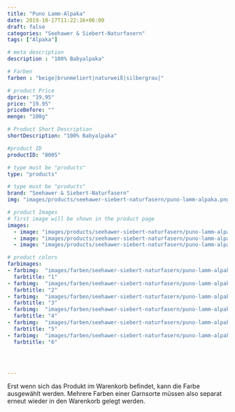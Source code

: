 ```yaml
---
title: "Puno Lamm-Alpaka"
date: 2019-10-17T11:22:16+06:00
draft: false
categories: "Seehawer & Siebert-Naturfasern"
tags: ["Alpaka"]

# meta description
description : "100% Babyalpaka"

# Farben
farben : "beige|brunmeliert|naturweiß|silbergrau|"

# product Price
dprice: "19,95"
price: "19.95"
priceBefore: ""
menge: "100g"

# Product Short Description
shortDescription: "100% Babyalpaka"

#product ID
productID: "8005"

# type must be "products"
type: "products"

# type must be "products"
brand: "Seehawer & Siebert-Naturfasern"
img: "images/products/seehawer-siebert-naturfasern/puno-lamm-alpaka.png"   

# product Images
# first image will be shown in the product page
images:
  - image: "images/products/seehawer-siebert-naturfasern/puno-lamm-alpaka.png"  
  - image: "images/products/seehawer-siebert-naturfasern/puno-lamm-alpaka.png"  
  - image: "images/products/seehawer-siebert-naturfasern/puno-lamm-alpaka.png"  

# product colors
farbimages:
- farbimg:  "images/farben/seehawer-siebert-naturfasern/puno-lamm-alpaka/1.png"	
  farbtitle: "1"
- farbimg:  "images/farben/seehawer-siebert-naturfasern/puno-lamm-alpaka/2.png"	
  farbtitle: "2"
- farbimg:  "images/farben/seehawer-siebert-naturfasern/puno-lamm-alpaka/3.png"	
  farbtitle: "3"
- farbimg:  "images/farben/seehawer-siebert-naturfasern/puno-lamm-alpaka/4.png"	
  farbtitle: "4"
- farbimg:  "images/farben/seehawer-siebert-naturfasern/puno-lamm-alpaka/5.png"	
  farbtitle: "5"
- farbimg:  "images/farben/seehawer-siebert-naturfasern/puno-lamm-alpaka/6.png"	
  farbtitle: "6"




---
```


Erst wenn sich das Produkt im Warenkorb befindet, kann die Farbe ausgewählt werden.
Mehrere Farben einer Garnsorte müssen also separat erneut wieder in den Warenkorb gelegt werden.
